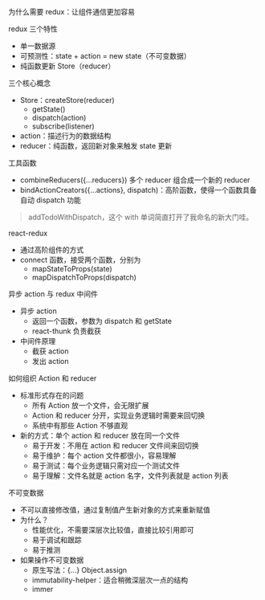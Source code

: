 为什么需要 redux：让组件通信更加容易

redux 三个特性
* 单一数据源
* 可预测性：state + action = new state（不可变数据）
* 纯函数更新 Store（reducer）

三个核心概念
* Store：createStore(reducer)
  * getState()
  * dispatch(action)
  * subscribe(listener)
* action：描述行为的数据结构
* reducer：纯函数，返回新对象来触发 state 更新

工具函数
* combineReducers({...reducers}) 多个 reducer 组合成一个新的 reducer
* bindActionCreators({...actions}, dispatch)：高阶函数，使得一个函数具备自动 dispatch 功能

> addTodoWithDispatch，这个 with 单词简直打开了我命名的新大门哇。

react-redux
* 通过高阶组件的方式
* connect 函数，接受两个函数，分别为
  * mapStateToProps(state)
  * mapDispatchToProps(dispatch)

异步 action 与 redux 中间件
* 异步 action
  * 返回一个函数，参数为 dispatch 和 getState
  * react-thunk 负责截获
* 中间件原理
  * 截获 action
  * 发出 action

如何组织 Action 和 reducer
* 标准形式存在的问题
  * 所有 Action 放一个文件，会无限扩展
  * Action 和 reducer 分开，实现业务逻辑时需要来回切换
  * 系统中有那些 Action 不够直观
* 新的方式：单个 action 和 reducer 放在同一个文件
  * 易于开发：不用在 action 和 reducer 文件间来回切换
  * 易于维护：每个 action 文件都很小，容易理解
  * 易于测试：每个业务逻辑只需对应一个测试文件
  * 易于理解：文件名就是 action 名字，文件列表就是 action 列表

不可变数据
* 不可以直接修改值，通过复制值产生新对象的方式来重新赋值
* 为什么？
  * 性能优化，不需要深层次比较值，直接比较引用即可
  * 易于调试和跟踪
  * 易于推测
* 如果操作不可变数据
  * 原生写法：{...} Object.assign
  * immutability-helper：适合稍微深层次一点的结构
  * immer